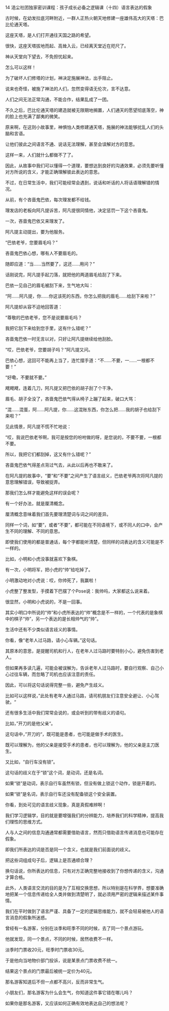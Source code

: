 14 浥尘社团独家密训课程：孩子成长必备之逻辑课（十四）语言表达的假象





古时候，在幼发拉底河畔附近，一群人正热火朝天地修建一座雄伟高大的天塔：巴比伦通天塔。

这座天塔，是人们打开通往天国之路的希望。



很快，这座天塔拔地而起、高耸入云，已经离天堂近在咫尺了。

神从天堂向下望去，不免担忧起来。

怎么可以这样！

为了破坏人们修塔的计划，神决定施展神法，出手阻止。



说来也奇怪，被施了神法的人们，忽然变得语无伦次，言不达意。

人们之间无法正常沟通，不能合作，结果乱成了一团。

不久之后，巴比伦通天塔的建造就被无限期地搁置，人们通天的愿望彻底落空，神的脸上也充满了鄙夷的微笑。



原来啊，在这则小故事里，神惧怕人类修建通天塔，施展的神法能够扰乱人们的头脑和言语。

让他们彼此之间语言不通、说话无法理解，甚至会误解对方的意思。

这样一来，人们就什么都做不了了。

因此，从故事中我们可以懂得一个道理，要想达到良好的沟通效果，必须先要听懂对方所说的含义，才能正确理解彼此表达的意思。

不过，在日常生活中，我们可能经常会遇到，说话和听话的人将话语理解错的情况。



从前，有个吝啬鬼巴依，每次理发都不给钱。

理发店的老板向阿凡提诉苦，阿凡提很同情他，决定惩罚一下这个吝啬鬼。



一次，吝啬鬼巴依又来理发了。

阿凡提主动提出，要为他服务。



“巴依老爷，您要眉毛吗？”

吝啬鬼巴依心想，哪有人不要眉毛的。

随即应道：“当……当然要了，这还……用问？”

话刚说完，阿凡提手起刀落，就把他的两道眉毛给刮了下来。



巴依一见自己的眉毛被刮下来，生气地大叫：

“阿……阿凡提，你……你这该死的东西，你怎么把我的眉毛……给刮下来啦？”

阿凡提却从容不迫地回答道：

“尊敬的巴依老爷，您不是说要眉毛吗？

我把它刮下来给到您手里，这有什么错呢？”

吝啬鬼巴依一时无言以对，只好让阿凡提继续给他刮脸。



“哎，巴依老爷，您要胡子吗？”阿凡提又问。

巴依心想，这回可不能再上当了，连忙摆手道：“不……不要，一……一根都不要！”

“好嘞，不要就不要。”

飕飕飕，连着几刀，阿凡提又把巴依的胡子刮了个干净。

眉毛、胡子全没了，吝啬鬼巴依气得从椅子上蹦了起来，破口大骂：

“混……混蛋，阿……阿凡提，你……这混账东西，你怎么把……我的胡子也给刮下来啦？”



见此情景，阿凡提不慌不忙地说：

“哎，我说巴依老爷啊，我可是按您的吩咐做的呀，是您说的，不要不要，一根都不要。

所以，我把它们都刮掉，这又有什么错呢？”

吝啬鬼巴依气得差点背过气去，从此以后再也不敢来了。



在阿凡提的故事中，“要”和“不要”之间产生了语言歧义，巴依老爷两次将阿凡提的意思理解错误，导致被捉弄。

那我们怎么样才能避免这样的误会呢？

有一个好办法，就是厘清概念。



厘清概念意味着我们首先要理清楚词与词之间的差异。

同样一个词，如“要”，或者“不要”，都可能在不同语境下，或不同人的口中，会产生不同的理解、不同的意思。

即使我们使用的都是普通话，每个字都能听清楚，但同样的词表达的含义可能是不一样的。



比如，小明和小虎没事就喜欢下象棋。

有一次，小明将军，把小虎的“帅”给吃掉了。

小明激动地对小虎说：哎，你帅死了，我赢啦！

小虎整了整发型，手摸着下巴摆了个Pose说：我帅吗，大家都这么说来着。

很显然，小明和小虎说的，不是一回事。

其实小明口中所说的“帅”和小虎所表达的“帅”概念是不一样的，一个代表的是象棋中的棋子“帅”，另一个表达的是长相帅气的“帅”。



生活中还有不少类似语言歧义的事情。

你看，像“老年人过马路，请小心车辆。”这句话。

其原本的意思，是提醒司机和行人，在老年人过马路时要特别小心，避免伤害到老人。

但如果再多读几遍，可能会被误解为，告诉老年人过马路时，要自行观察、自己小心过往车辆，而忽略了司机也应该注意的责任。

因此，可以将这句话说得完整一些，避免产生歧义。

比如可以这样说，”此处有老年人通过马路，请司机朋友们注意安全避让、小心驾驶。“ 



还有很多生活中我们常常会说的，或会听到的带有歧义的语句。

比如，”开刀的是他父亲“。

这句话中，”开刀的“，既可能是患者，也可能是做手术的医生。

既可以理解为，他的父亲是接受手术的患者，也可以理解为，他的父亲是主刀医生。



又比如，“自行车没有锁”。

这句话的歧义在于“锁”这个词，是动词，还是名词。

如果“锁”是动词，表示自行车虽然有锁，但没有做上锁这个动作，锁是开着的。

如果“锁”是名词，表示自行车还没有配备锁这个安全装置。



你看，到处可见的语言歧义现象，真是真假难辨啊！

我们学习逻辑学，目的就是要增强我们的分辨能力，培养我们的科学精神，提高我们理性的思维方式。



人与人之间的信息沟通通常都需要借助语言，然而只借助语言传递消息也可能存在假象。

即我们所表达的词是否是同一个含义，也就是我们前面说的歧义。

把这些词组成句子后，逻辑上是否通顺合理？

换句话说，你所表达的信息，只有对方正确完整地接收到了你想传递的含义，沟通才算合格。



此外，人类语言交流的目的是为了互相交换思想，所以特别是在科学界，想要准确地把某一个信息传递给全人类并做到清楚明了，就必须用严密的逻辑来描述某件事情。

我们在平时做到了语言严谨、具备了一定的逻辑思维能力，就不会轻易被他人的语言消息的假象所迷惑。



曾经有一名游客，分别在淡季和旺季不同的时候，去了同一个景点游玩。

他就发现，同一个景点，不同的时候，居然收费不一样。

淡季时门票收20元，旺季时门票收30元。

于是他向当地物价部门投诉，说是某景点门票收费不统一。

结果这个景点的门票最后被统一定价为40元。

那名游客知道后不但一点都不高兴，反而非常生气。



小朋友们，那名游客为什么会生气，你知道这件事它错在哪儿吗？

如果你是那名游客，又应该如何正确有效地表达自己的想法呢？







